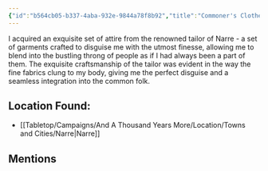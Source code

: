 ```yaml
---
{"id":"b564cb05-b337-4aba-932e-9844a78f8b92","title":"Commoner's Clothes","description":"<!--A set of clothes I got sewn in Narre. It allows me to disguise myself and blend in with the common folks.","isInCurrentInventory":true,"amountHeld":0,"causeOfConsumption":"Destroyed","publish":true,"date_created":"Sunday, March 5th 2023, 6:41:39 pm","date_modified":"Saturday, April 13th 2024, 8:14:24 pm","cssclasses":["mado-heading"],"path":"Tabletop/Campaigns/And A Thousand Years More/Inventory/Equipment/Commoner's Clothes.md","permalink":"/tabletop/campaigns/and-a-thousand-years-more/inventory/equipment/commoner-s-clothes/","PassFrontmatter":true}
---
```



I acquired an exquisite set of attire from the renowned tailor of Narre - a set of garments crafted to disguise me with the utmost finesse, allowing me to blend into the bustling throng of people as if I had always been a part of them. The exquisite craftsmanship of the tailor was evident in the way the fine fabrics clung to my body, giving me the perfect disguise and a seamless integration into the common folk.

## Location Found:

- [[Tabletop/Campaigns/And A Thousand Years More/Location/Towns and Cities/Narre\|Narre]]

## Mentions


